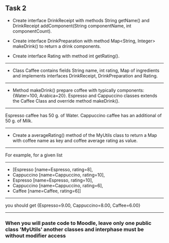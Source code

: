 ## Task 2
* Create interface DrinkReceipt with methods String getName() 
and DrinkReceipt addComponent(String componentName, int componentCount). 

* Create interface DrinkPreparation with method Map<String, Integer> makeDrink() 
to return a drink components. 

* Create interface Rating with method int getRating().

---
* Class Caffee contains fields String name, int rating, Map of ingredients 
and implements interfaces DrinkReceipt, DrinkPreparation and Rating. 

---
* Method makeDrink() prepare coffee with typically components: {Water=100, Arabica=20}. 
Espresso and Cappuccino classes extends the Caffee Class 
and override method makeDrink(). 

---
Espresso caffee has 50 g. of Water. 
Cappuccino caffee has an additional of 50 g. of Milk.

---
* Create a averageRating() method of the MyUtils class to return a Map 
with coffee name as key and coffee average rating as value.

---
For example, for a given list

---
* [Espresso [name=Espresso, rating=8], 
* Cappuccino [name=Cappuccino, rating=10], 
* Espresso [name=Espresso, rating=10], 
* Cappuccino [name=Cappuccino, rating=6], 
* Caffee [name=Caffee, rating=6]]
---
you should get
{Espresso=9.00, Cappuccino=8.00, Caffee=6.00}

---
### When you will paste code to Moodle, leave only one public class 'MyUtils' another classes and interphase must be without modifier access

